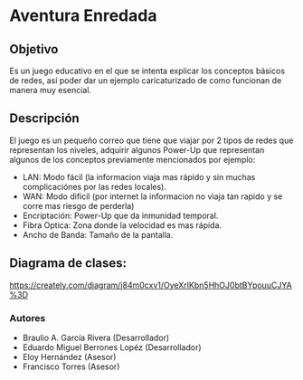# Aventura Enredada

## Objetivo
Es un juego educativo en el que se intenta explicar los conceptos básicos de redes, así poder dar un ejemplo caricaturizado de como funcionan de manera muy esencial.

## Descripción
El juego es un pequeño correo que tiene que viajar por 2 tipos de redes que representan los niveles, adquirir algunos Power-Up que representan algunos de los conceptos previamente mencionados por ejemplo:
  * LAN: Modo fácil (la informacion viaja mas rápido y sin muchas complicaciónes por las redes locales).
  * WAN: Modo difícil (por internet la informacion no viaja tan rapido y se corre mas riesgo de perderla)
  * Encriptación: Power-Up que da inmunidad temporal.
  * Fibra Optica: Zona donde la velocidad es mas rápida.
  * Ancho de Banda: Tamaño de la pantalla.

## Diagrama de clases:
https://creately.com/diagram/j84m0cxv1/OyeXrIKbn5HhOJ0btBYpouuCJYA%3D

### Autores
- Braulio A. García Rivera (Desarrollador)
- Eduardo Miguel Berrones Lopéz (Desarrollador)
- Eloy Hernández (Asesor)
- Francisco Torres (Asesor)

